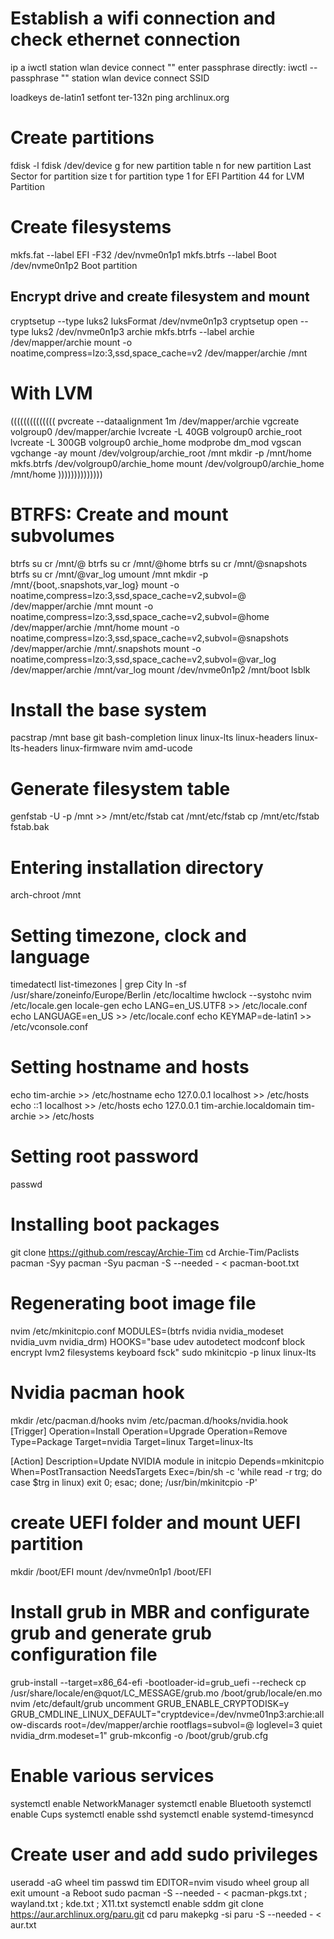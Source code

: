 # Establish a wifi connection and check ethernet connection
ip a
iwctl
station wlan device connect ""
enter passphrase
directly: iwctl --passphrase "" station wlan device connect SSID

loadkeys de-latin1
setfont ter-132n
ping archlinux.org

# Create partitions
fdisk -l 
fdisk /dev/device
g for new partition table
n for new partition 
Last Sector for partition size
t for partition type
1 for EFI Partition 
44 for LVM Partition
# Create filesystems 
mkfs.fat --label EFI -F32 /dev/nvme0n1p1
mkfs.btrfs --label Boot /dev/nvme0n1p2 Boot partition
## Encrypt drive and create filesystem and mount
cryptsetup --type luks2 luksFormat /dev/nvme0n1p3
cryptsetup open --type luks2 /dev/nvme0n1p3 archie
mkfs.btrfs --label archie /dev/mapper/archie
mount -o noatime,compress=lzo:3,ssd,space_cache=v2 /dev/mapper/archie /mnt
# With LVM
((((((((((((((
pvcreate --dataalignment 1m /dev/mapper/archie
vgcreate volgroup0 /dev/mapper/archie
lvcreate -L 40GB volgroup0 archie_root
lvcreate -L 300GB volgroup0 archie_home
modprobe dm_mod
vgscan
vgchange -ay
mount /dev/volgroup/archie_root /mnt
mkdir -p /mnt/home
mkfs.btrfs /dev/volgroup0/archie_home
mount /dev/volgroup0/archie_home /mnt/home
))))))))))))))
# BTRFS: Create and mount subvolumes
btrfs su cr /mnt/@
btrfs su cr /mnt/@home
btrfs su cr /mnt/@snapshots
btrfs su cr /mnt/@var_log
umount /mnt
mkdir -p /mnt/{boot,.snapshots,var_log}
mount -o noatime,compress=lzo:3,ssd,space_cache=v2,subvol=@ /dev/mapper/archie /mnt 
mount -o noatime,compress=lzo:3,ssd,space_cache=v2,subvol=@home /dev/mapper/archie /mnt/home
mount -o noatime,compress=lzo:3,ssd,space_cache=v2,subvol=@snapshots /dev/mapper/archie /mnt/.snapshots
mount -o noatime,compress=lzo:3,ssd,space_cache=v2,subvol=@var_log /dev/mapper/archie /mnt/var_log 
mount /dev/nvme0n1p2 /mnt/boot
lsblk

# Install the base system 
pacstrap /mnt base git bash-completion linux linux-lts linux-headers linux-lts-headers linux-firmware nvim amd-ucode

# Generate filesystem table
genfstab -U -p /mnt >> /mnt/etc/fstab
cat /mnt/etc/fstab
cp /mnt/etc/fstab fstab.bak

# Entering installation directory
arch-chroot /mnt
# Setting timezone, clock and language
timedatectl list-timezones | grep City
ln -sf /usr/share/zoneinfo/Europe/Berlin /etc/localtime
hwclock --systohc
nvim /etc/locale.gen 
locale-gen
echo LANG=en_US.UTF8 >> /etc/locale.conf 
echo LANGUAGE=en_US >> /etc/locale.conf
echo KEYMAP=de-latin1 >> /etc/vconsole.conf
# Setting hostname and hosts
echo tim-archie >> /etc/hostname
echo 127.0.0.1 localhost >> /etc/hosts
echo ::1 localhost >> /etc/hosts
echo 127.0.0.1 tim-archie.localdomain tim-archie >> /etc/hosts
# Setting root password
passwd
# Installing boot packages
git clone https://github.com/rescay/Archie-Tim
cd Archie-Tim/Paclists
pacman -Syy
pacman -Syu 
pacman -S --needed - < pacman-boot.txt
# Regenerating boot image file
nvim /etc/mkinitcpio.conf MODULES=(btrfs nvidia nvidia_modeset nvidia_uvm nvidia_drm)
HOOKS="base udev autodetect modconf block encrypt lvm2 filesystems keyboard fsck"
sudo mkinitcpio -p linux linux-lts
# Nvidia pacman hook
mkdir /etc/pacman.d/hooks
nvim /etc/pacman.d/hooks/nvidia.hook  
[Trigger]
Operation=Install
Operation=Upgrade
Operation=Remove
Type=Package
Target=nvidia
Target=linux
Target=linux-lts

[Action]
Description=Update NVIDIA module in initcpio
Depends=mkinitcpio
When=PostTransaction
NeedsTargets
Exec=/bin/sh -c 'while read -r trg; do case $trg in linux) exit 0; esac; done; /usr/bin/mkinitcpio -P'
# create UEFI folder and mount UEFI partition 
mkdir /boot/EFI
mount /dev/nvme0n1p1 /boot/EFI
# Install grub in MBR and configurate grub and generate grub configuration file
grub-install --target=x86_64-efi -bootloader-id=grub_uefi --recheck
cp /usr/share/locale/en\@quot/LC_MESSAGE/grub.mo /boot/grub/locale/en.mo
nvim /etc/default/grub uncomment GRUB_ENABLE_CRYPTODISK=y 
GRUB_CMDLINE_LINUX_DEFAULT="cryptdevice=/dev/nvme01np3:archie:allow-discards root=/dev/mapper/archie rootflags=subvol=@ loglevel=3 quiet nvidia_drm.modeset=1"
grub-mkconfig -o /boot/grub/grub.cfg
# Enable various services
systemctl enable NetworkManager
systemctl enable Bluetooth
systemctl enable Cups
systemctl enable sshd
systemctl enable systemd-timesyncd
# Create user and add sudo privileges
useradd -aG wheel tim
passwd tim
EDITOR=nvim visudo  wheel group all
exit 
umount -a
Reboot
sudo pacman -S --needed - < pacman-pkgs.txt ; wayland.txt ; kde.txt ; X11.txt 
systemctl enable sddm
git clone https://aur.archlinux.org/paru.git
cd paru 
makepkg -si
paru -S --needed - < aur.txt

